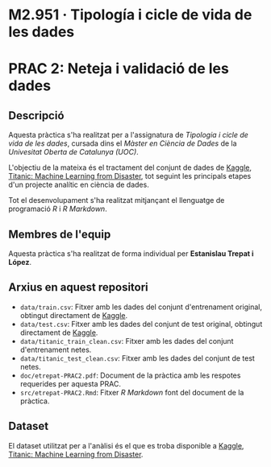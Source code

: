 # M2.951 · Tipología i cicle de vida de les dades
# PRAC 2: Neteja i validació de les dades

## Descripció

Aquesta pràctica s'ha realitzat per a l'assignatura de *Tipologia i cicle de vida de les dades*, cursada dins el *Màster en Ciència de Dades* de la *Univesitat Oberta de Catalunya (UOC)*.

L'objectiu de la mateixa és el tractament del conjunt de dades de [Kaggle](https://www.kaggle.com), [Titanic: Machine Learning from Disaster](https://www.kaggle.com/c/titanic), tot seguint les principals etapes d'un projecte analític en ciència de dades.

Tot el desenvolupament s'ha realitzat mitjançant el llenguatge de programació *R* i *R Markdown*.

## Membres de l'equip

Aquesta pràctica s'ha realitzat de forma individual per **Estanislau Trepat i López**.

## Arxius en aquest repositori

* `data/train.csv`: Fitxer amb les dades del conjunt d'entrenament original, obtingut directament de [Kaggle](https://www.kaggle.com/c/titanic/data).
* `data/test.csv`: Fitxer amb les dades del conjunt de test original, obtingut directament de [Kaggle](https://www.kaggle.com/c/titanic/data).
* `data/titanic_train_clean.csv`: Fitxer amb les dades del conjunt d'entrenament netes.
* `data/titanic_test_clean.csv`: Fitxer amb les dades del conjunt de test netes.
* `doc/etrepat-PRAC2.pdf`: Document de la pràctica amb les respotes requerides per aquesta PRAC.
* `src/etrepat-PRAC2.Rmd`: Fitxer *R Markdown* font del document de la pràctica.

## Dataset

El dataset utilitzat per a l'anàlisi és el que es troba disponible a [Kaggle](https://www.kaggle.com), [Titanic: Machine Learning from Disaster](https://www.kaggle.com/c/titanic).
